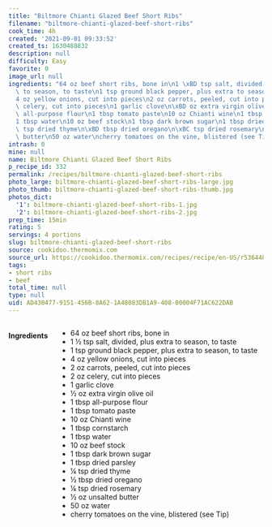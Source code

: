 ```yaml
---
title: "Biltmore Chianti Glazed Beef Short Ribs"
filename: "biltmore-chianti-glazed-beef-short-ribs"
cook_time: 4h
created: '2021-09-01 09:33:52'
created_ts: 1630488832
description: null
difficulty: Easy
favorite: 0
image_url: null
ingredients: "64 oz beef short ribs, bone in\n1 \xBD tsp salt, divided, plus extra\
  \ to season, to taste\n1 tsp ground black pepper, plus extra to season, to taste\n\
  4 oz yellow onions, cut into pieces\n2 oz carrots, peeled, cut into pieces\n2 oz\
  \ celery, cut into pieces\n1 garlic clove\n\xBD oz extra virgin olive oil\n1 tbsp\
  \ all-purpose flour\n1 tbsp tomato paste\n10 oz Chianti wine\n1 tbsp cornstarch\n\
  1 tbsp water\n10 oz beef stock\n1 tbsp dark brown sugar\n1 tbsp dried parsley\n\xBC\
  \ tsp dried thyme\n\xBD tbsp dried oregano\n\xBC tsp dried rosemary\n\xBD oz unsalted\
  \ butter\n50 oz water\ncherry tomatoes on the vine, blistered (see Tip)"
intrash: 0
mine: null
name: Biltmore Chianti Glazed Beef Short Ribs
p_recipe_id: 332
permalink: /recipes/biltmore-chianti-glazed-beef-short-ribs
photo_large: biltmore-chianti-glazed-beef-short-ribs-large.jpg
photo_thumb: biltmore-chianti-glazed-beef-short-ribs-thumb.jpg
photos_dict:
  '1': biltmore-chianti-glazed-beef-short-ribs-1.jpg
  '2': biltmore-chianti-glazed-beef-short-ribs-2.jpg
prep_time: 15min
rating: 5
servings: 4 portions
slug: biltmore-chianti-glazed-beef-short-ribs
source: cookidoo.thermomix.com
source_url: https://cookidoo.thermomix.com/recipes/recipe/en-US/r536448
tags:
- short ribs
- beef
total_time: null
type: null
uid: AD430477-9151-456B-8A62-1A48083DB1A9-408-00004F71AC622DAB
---
```

<div class="large-8 medium-7 columns" id="writeup">	</div><!-- #writeup -->
</div><!-- #row-one -->
<div class="row" id="row-two">	<div class="medium-4 small-5 columns" id="ingredients"><h4>Ingredients</h4><div class="box box-ingredients content"><ul>
<li>64 oz beef short ribs, bone in</li>
<li>1 ½ tsp salt, divided, plus extra to season, to taste</li>
<li>1 tsp ground black pepper, plus extra to season, to taste</li>
<li>4 oz yellow onions, cut into pieces</li>
<li>2 oz carrots, peeled, cut into pieces</li>
<li>2 oz celery, cut into pieces</li>
<li>1 garlic clove</li>
<li>½ oz extra virgin olive oil</li>
<li>1 tbsp all-purpose flour</li>
<li>1 tbsp tomato paste</li>
<li>10 oz Chianti wine</li>
<li>1 tbsp cornstarch</li>
<li>1 tbsp water</li>
<li>10 oz beef stock</li>
<li>1 tbsp dark brown sugar</li>
<li>1 tbsp dried parsley</li>
<li>¼ tsp dried thyme</li>
<li>½ tbsp dried oregano</li>
<li>¼ tsp dried rosemary</li>
<li>½ oz unsalted butter</li>
<li>50 oz water</li>
<li>cherry tomatoes on the vine, blistered (see Tip)</li>
</ul>
</div>	</div>	<div class="medium-6 small-7 columns" id="directions">	</div>